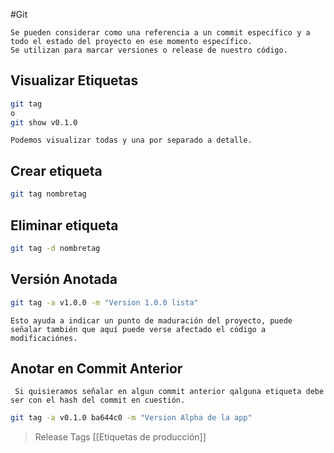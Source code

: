 #Git 

	Se pueden considerar como una referencia a un commit específico y a todo el estado del proyecto en ese momento específico. 
	Se utilizan para marcar versiones o release de nuestro código.

## Visualizar Etiquetas

```bash
git tag
o
git show v0.1.0
```

	Podemos visualizar todas y una por separado a detalle.
## Crear etiqueta

```bash
git tag nombretag
```

## Eliminar etiqueta

```bash
git tag -d nombretag
```


## Versión Anotada

```bash
git tag -a v1.0.0 -m "Version 1.0.0 lista"
```

	Esto ayuda a indicar un punto de maduración del proyecto, puede señalar también que aquí puede verse afectado el código a modificaciónes.

## Anotar en Commit Anterior

	 Si quisieramos señalar en algun commit anterior qalguna etiqueta debe ser con el hash del commit en cuestión.

```bash
git tag -a v0.1.0 ba644c0 -m "Version Alpha de la app"
```

> Release Tags [[Etiquetas de producción]]